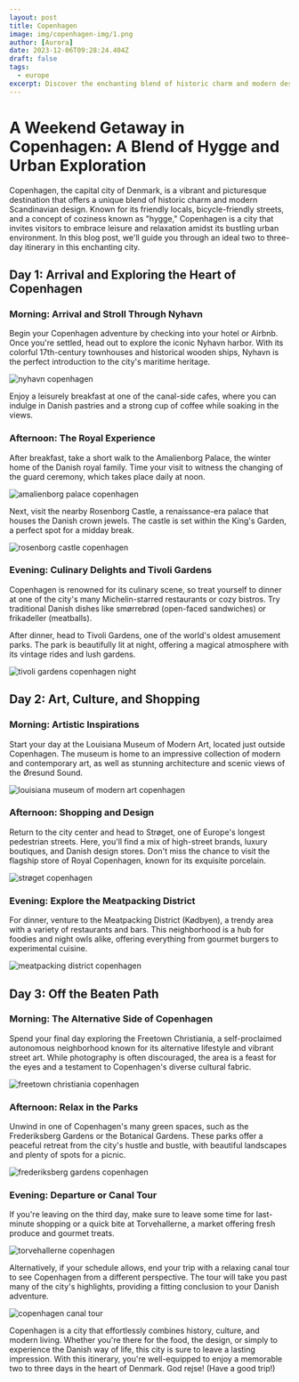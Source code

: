 ```yaml
---
layout: post
title: Copenhagen
image: img/copenhagen-img/1.png
author: [Aurora]
date: 2023-12-06T09:28:24.404Z
draft: false
tags:
  - europe
excerpt: Discover the enchanting blend of historic charm and modern design in Copenhagen, where you can explore colorful Nyhavn, royal palaces, and Tivoli Gardens by day, and indulge in a vibrant culinary scene by night, all wrapped up in the cozy embrace of Danish hygge.
---
```


# A Weekend Getaway in Copenhagen: A Blend of Hygge and Urban Exploration

Copenhagen, the capital city of Denmark, is a vibrant and picturesque destination that offers a unique blend of historic charm and modern Scandinavian design. Known for its friendly locals, bicycle-friendly streets, and a concept of coziness known as "hygge," Copenhagen is a city that invites visitors to embrace leisure and relaxation amidst its bustling urban environment. In this blog post, we'll guide you through an ideal two to three-day itinerary in this enchanting city.

## Day 1: Arrival and Exploring the Heart of Copenhagen

### Morning: Arrival and Stroll Through Nyhavn

Begin your Copenhagen adventure by checking into your hotel or Airbnb. Once you're settled, head out to explore the iconic Nyhavn harbor. With its colorful 17th-century townhouses and historical wooden ships, Nyhavn is the perfect introduction to the city's maritime heritage.

![ nyhavn copenhagen](img/copenhagen-img/1.png)

Enjoy a leisurely breakfast at one of the canal-side cafes, where you can indulge in Danish pastries and a strong cup of coffee while soaking in the views.

### Afternoon: The Royal Experience

After breakfast, take a short walk to the Amalienborg Palace, the winter home of the Danish royal family. Time your visit to witness the changing of the guard ceremony, which takes place daily at noon.

![ amalienborg palace copenhagen](img/copenhagen-img/2.png)

Next, visit the nearby Rosenborg Castle, a renaissance-era palace that houses the Danish crown jewels. The castle is set within the King's Garden, a perfect spot for a midday break.

![ rosenborg castle copenhagen](img/copenhagen-img/3.png)

### Evening: Culinary Delights and Tivoli Gardens

Copenhagen is renowned for its culinary scene, so treat yourself to dinner at one of the city's many Michelin-starred restaurants or cozy bistros. Try traditional Danish dishes like smørrebrød (open-faced sandwiches) or frikadeller (meatballs).

After dinner, head to Tivoli Gardens, one of the world's oldest amusement parks. The park is beautifully lit at night, offering a magical atmosphere with its vintage rides and lush gardens.

![ tivoli gardens copenhagen night](img/copenhagen-img/4.png)

## Day 2: Art, Culture, and Shopping

### Morning: Artistic Inspirations

Start your day at the Louisiana Museum of Modern Art, located just outside Copenhagen. The museum is home to an impressive collection of modern and contemporary art, as well as stunning architecture and scenic views of the Øresund Sound.

![ louisiana museum of modern art copenhagen](img/copenhagen-img/5.png)

### Afternoon: Shopping and Design

Return to the city center and head to Strøget, one of Europe's longest pedestrian streets. Here, you'll find a mix of high-street brands, luxury boutiques, and Danish design stores. Don't miss the chance to visit the flagship store of Royal Copenhagen, known for its exquisite porcelain.

![ strøget copenhagen](img/copenhagen-img/6.png)

### Evening: Explore the Meatpacking District

For dinner, venture to the Meatpacking District (Kødbyen), a trendy area with a variety of restaurants and bars. This neighborhood is a hub for foodies and night owls alike, offering everything from gourmet burgers to experimental cuisine.

![ meatpacking district copenhagen](img/copenhagen-img/7.png)

## Day 3: Off the Beaten Path

### Morning: The Alternative Side of Copenhagen

Spend your final day exploring the Freetown Christiania, a self-proclaimed autonomous neighborhood known for its alternative lifestyle and vibrant street art. While photography is often discouraged, the area is a feast for the eyes and a testament to Copenhagen's diverse cultural fabric.

![ freetown christiania copenhagen](img/copenhagen-img/8.png)

### Afternoon: Relax in the Parks

Unwind in one of Copenhagen's many green spaces, such as the Frederiksberg Gardens or the Botanical Gardens. These parks offer a peaceful retreat from the city's hustle and bustle, with beautiful landscapes and plenty of spots for a picnic.

![ frederiksberg gardens copenhagen](img/copenhagen-img/9.png)

### Evening: Departure or Canal Tour

If you're leaving on the third day, make sure to leave some time for last-minute shopping or a quick bite at Torvehallerne, a market offering fresh produce and gourmet treats.

![ torvehallerne copenhagen](img/copenhagen-img/10.png)

Alternatively, if your schedule allows, end your trip with a relaxing canal tour to see Copenhagen from a different perspective. The tour will take you past many of the city's highlights, providing a fitting conclusion to your Danish adventure.

![ copenhagen canal tour](img/copenhagen-img/11.png)

Copenhagen is a city that effortlessly combines history, culture, and modern living. Whether you're there for the food, the design, or simply to experience the Danish way of life, this city is sure to leave a lasting impression. With this itinerary, you're well-equipped to enjoy a memorable two to three days in the heart of Denmark. God rejse! (Have a good trip!)